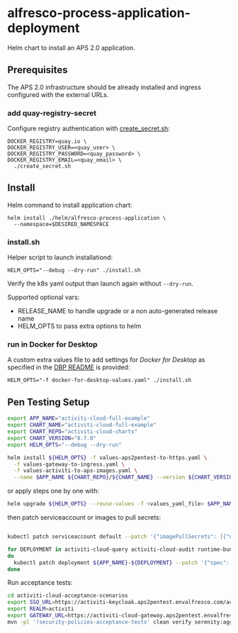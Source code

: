 # alfresco-process-application-deployment

Helm chart to install an APS 2.0 application.

## Prerequisites

The APS 2.0 infrastructure should be already installed and ingress configured with the external URLs.

### add quay-registry-secret

Configure registry authentication with [create_secret.sh](https://git.alfresco.com/process-services/alfresco-process-scripts/raw/master/create_secret.sh): 

    DOCKER_REGISTRY=quay.io \
    DOCKER_REGISTRY_USER=<quay_user> \
    DOCKER_REGISTRY_PASSWORD=<quay_password> \
    DOCKER_REGISTRY_EMAIL=<quay_email> \
      ./create_secret.sh    

## Install

Helm command to install application chart:

    helm install ./helm/alfresco-process-application \
      --namespace=$DESIRED_NAMESPACE

### install.sh

Helper script to launch installationd:

    HELM_OPTS="--debug --dry-run" ./install.sh

Verify the k8s yaml output than launch again without `--dry-run`.

Supported optional vars:

* RELEASE_NAME to handle upgrade or a non auto-generated release name
* HELM_OPTS to pass extra options to helm 


### run in Docker for Desktop

A custom extra values file to add settings for _Docker for Desktop_ as specified in the [DBP README](https://github.com/Alfresco/alfresco-dbp-deployment#docker-for-desktop---mac) is provided:

    HELM_OPTS="-f docker-for-desktop-values.yaml" ./install.sh

## Pen Testing Setup

```bash
export APP_NAME="activiti-cloud-full-example"
export CHART_NAME="activiti-cloud-full-example"
export CHART_REPO="activiti-cloud-charts"
export CHART_VERSION="0.7.0"
export HELM_OPTS="--debug --dry-run"

helm install ${HELM_OPTS} -f values-aps2pentest-to-https.yaml \
  -f values-gateway-to-ingress.yaml \
  -f values-activiti-to-aps-images.yaml \
  --name $APP_NAME ${CHART_REPO}/${CHART_NAME} --version ${CHART_VERSION}  
```

or apply steps one by one with:
```bash
helm upgrade ${HELM_OPTS} --reuse-values -f <values_yaml_file> $APP_NAME ${CHART_REPO}/${CHART_NAME} --version ${CHART_VERSION}
```

then patch serviceaccount or images to pull secrets:
```bash

kubectl patch serviceaccount default --patch '{"imagePullSecrets": [{"name": "quay-registry-secret"}]}'

for DEPLOYMENT in activiti-cloud-query activiti-cloud-audit runtime-bundle activiti-cloud-connector
do
  kubectl patch deployment ${APP_NAME}-${DEPLOYMENT} --patch '{"spec": {"template": {"spec": {"imagePullSecrets": [{"name": "quay-registry-secret"}]}}}}'
done

```

Run acceptance tests:
```bash
cd activiti-cloud-acceptance-scenarios
export SSO_URL=https://activiti-keycloak.aps2pentest.envalfresco.com/auth
export REALM=activiti
export GATEWAY_URL=https://activiti-cloud-gateway.aps2pentest.envalfresco.com
mvn -pl '!security-policies-acceptance-tests' clean verify serenity:aggregate
```

